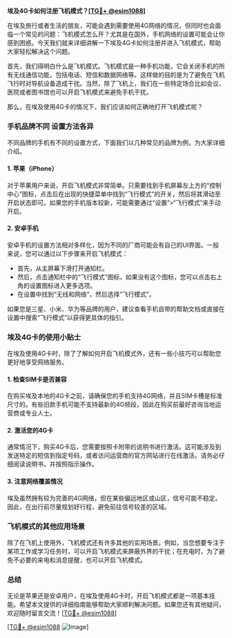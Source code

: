 **埃及4G卡如何注册飞机模式？[[TG💪+ @esim1088](https://t.me/s/esim1088)]**

在埃及旅行或者生活的朋友，可能会遇到需要使用4G网络的情况，但同时也会面临一个常见的问题：飞机模式怎么开？尤其是在国外，手机网络的设置可能会让你感到困惑。今天我们就来详细讲解一下埃及4G卡如何注册并进入飞机模式，帮助大家轻松解决这个问题。

首先，我们得明白什么是飞机模式。飞机模式是一种手机功能，它会关闭手机的所有无线通信功能，包括电话、短信和数据网络等。这样做的目的是为了避免在飞机飞行时对导航设备造成干扰。当然，除了飞机上，我们在一些特定场合比如会议、医院或者图书馆也可以开启飞机模式来避免手机干扰。

那么，在埃及使用4G卡的情况下，我们应该如何正确地打开飞机模式呢？

### 手机品牌不同 设置方法各异

不同品牌的手机有不同的设置方式，下面我们以几种常见的品牌为例，为大家详细介绍。

#### 1. **苹果（iPhone）**

对于苹果用户来说，开启飞机模式非常简单。只需要找到手机屏幕左上方的“控制中心”图标，点击后在出现的快捷菜单中找到“飞行模式”的开关，然后将其滑动至开启状态即可。如果您的手机版本较新，可能需要通过“设置”>“飞行模式”来手动开启。

#### 2. **安卓手机**

安卓手机的设置方法相对多样化，因为不同的厂商可能会有自己的UI界面。一般来说，您可以通过以下步骤来开启飞机模式：

- 首先，从主屏幕下滑打开通知栏。
- 然后，点击通知栏中的“飞行模式”图标，如果没有这个图标，您可以点击右上角的设置图标进入更多选项。
- 在设置中找到“无线和网络”，然后选择“飞行模式”。

如果您是三星、小米、华为等品牌的用户，建议查看手机自带的帮助文档或直接在设置中搜索“飞行模式”以获得更具体的指引。

### 埃及4G卡的使用小贴士

在埃及使用4G卡时，除了了解如何开启飞机模式外，还有一些小技巧可以帮助您更好地享受网络服务。

#### 1. **检查SIM卡是否兼容**

在购买埃及本地的4G卡之前，请确保您的手机支持4G网络，并且SIM卡槽是标准尺寸的。有些旧款手机可能不支持最新的4G频段，因此在购买前最好咨询当地运营商或专业人士。

#### 2. **激活您的4G卡**

通常情况下，购买4G卡后，您需要按照卡附带的说明书进行激活。这可能涉及到发送特定的短信到指定号码，或者访问运营商的官方网站进行在线激活。请务必仔细阅读说明书，并按照指示操作。

#### 3. **注意网络覆盖情况**

埃及虽然拥有较为完善的4G网络，但在某些偏远地区或山区，信号可能不稳定。因此，在出行前尽量规划好行程，避免前往信号较差的区域。

### 飞机模式的其他应用场景

除了在飞机上使用外，飞机模式还有许多其他的实用场景。例如，当您想要专注于某项工作或学习任务时，可以开启飞机模式来屏蔽外界的干扰；在充电时，为了避免不必要的来电和消息提醒，也可以开启飞机模式。

### 总结

无论是苹果还是安卓用户，在埃及使用4G卡时，开启飞机模式都是一项基本技能。希望本文提供的详细指南能够帮助大家顺利解决问题。如果您还有其他疑问，欢迎随时留言交流！[[TG💪+ @esim1088](https://t.me/s/esim1088)]

[[TG💪+ @esim1088](https://t.me/s/esim1088) ![Image](https://i.postimg.cc/4NQfJmqS/Snipaste-2025-05-13-00-14-12.png)]
